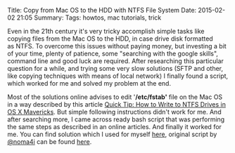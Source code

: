 Title: Copy from Mac OS to the HDD with NTFS File System
Date: 2015-02-02 21:05
Summary:
Tags: howtos, mac tutorials, trick

Even in the 21th century it's very tricky accomplish simple tasks like copying files from the Mac OS to the HDD, in case drive disk formatted as NTFS. To overcome this issues without paying money, but investing a bit of your time, plenty of patience, some "searching with the google skills", command line and good luck are required. After researching this particular question for a while, and trying some very slow solutions (SFTP and other, like copying techniques with means of local network) I finally found a script, which worked for me and solved my problem at the end.

Most of the solutions online advises to edit '**/etc/fstab'** file on the Mac OS in a way described by this article [Quick Tip: How to Write to NTFS Drives in OS X Mavericks](http://computers.tutsplus.com/tutorials/quick-tip-how-to-write-to-ntfs-drives-in-os-x-mavericks--cms-21434). But simple following instructions didn't work for me. And after searching more, I came across ready bash script that was performing the same steps as described in an online articles. And finally it worked for me. You can find solution which I used for myself [here](https://gist.github.com/vdmitriyev/8d240233a6ae6a6e0615), original script by [@noma4i](https://github.com/noma4i) can be found [here](https://github.com/noma4i/NativeNTFS-OSX/blob/master/ntfs.sh).
